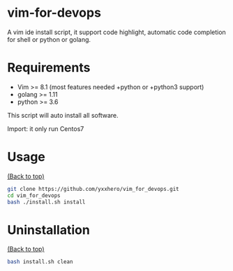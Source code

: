 # vim-for-devops 

A vim ide install script, it support code highlight, automatic code completion for shell or python or golang.

# Requirements

* Vim >= 8.1 (most features needed +python or +python3 support) 
* golang >= 1.11
* python >= 3.6

This script will auto install all software. 
 

Import: it only run Centos7


# Usage

[(Back to top)](#vim-for-devops)

```sh
git clone https://github.com/yxxhero/vim_for_devops.git
cd vim_for_devops
bash ./install.sh install
```

# Uninstallation

[(Back to top)](#vim-for-devops)


```sh
bash install.sh clean
```

